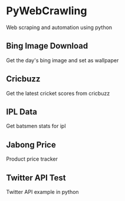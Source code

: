 # PyWebCrawling

Web scraping and automation using python

## Bing Image Download

Get the day's bing image and set as wallpaper

## Cricbuzz 

Get the latest cricket scores from cricbuzz

## IPL Data 

Get batsmen stats for ipl

## Jabong Price 

Product price tracker

## Twitter API Test 

Twitter API example in python


